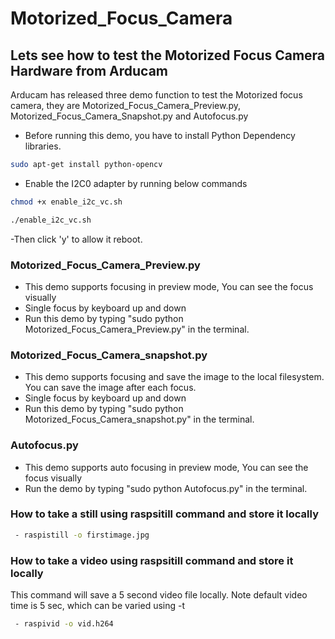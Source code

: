 # Motorized_Focus_Camera
## Lets see how to test the Motorized Focus Camera Hardware from Arducam
 Arducam has released three demo function to test the Motorized focus camera, they are  Motorized_Focus_Camera_Preview.py, Motorized_Focus_Camera_Snapshot.py and Autofocus.py 
  - Before running this demo, you have to install Python Dependency libraries.
 ```Bash
 sudo apt-get install python-opencv 
 ```
 - Enable the I2C0 adapter by running below commands
 ```Bash
 chmod +x enable_i2c_vc.sh
 ```
 ```Bash
 ./enable_i2c_vc.sh
 ```
 -Then click 'y' to allow it reboot.
### Motorized_Focus_Camera_Preview.py
 - This demo supports focusing in preview mode, You can see the focus visually
 - Single focus by keyboard up and down
 - Run this demo by typing "sudo python Motorized_Focus_Camera_Preview.py" in the terminal.
### Motorized_Focus_Camera_snapshot.py
 - This demo supports focusing and save the image to the local filesystem. You can save the image after each focus.
 - Single focus by keyboard up and down
 - Run this demo by typing "sudo python Motorized_Focus_Camera_snapshot.py" in the terminal.
### Autofocus.py 
 - This demo supports auto focusing in preview mode, You can see the focus visually
 - Run the demo by typing "sudo python Autofocus.py" in the terminal.
### How to take a still using raspsitill command and store it locally 
```Bash
 - raspistill -o firstimage.jpg
``` 
### How to take a video using raspsitill command and store it locally 
This command will save a 5 second video file locally. Note default video time is 5 sec, which can be varied using -t 
```Bash
 - raspivid -o vid.h264
 ```
